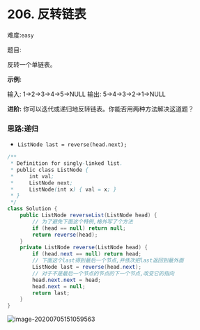 # 206. 反转链表

难度:`easy`

题目:

反转一个单链表。

**示例:**

输入: 1->2->3->4->5->NULL
输出: 5->4->3->2->1->NULL

**进阶:**
你可以迭代或递归地反转链表。你能否用两种方法解决这道题？





### 思路:递归

- `ListNode last = reverse(head.next);`



```java
/**
 * Definition for singly-linked list.
 * public class ListNode {
 *     int val;
 *     ListNode next;
 *     ListNode(int x) { val = x; }
 * }
 */
class Solution {
    public ListNode reverseList(ListNode head) {
        // 为了避免下面这个特例,格外写了个方法
        if (head == null) return null;
        return reverse(head);
    }
    private ListNode reverse(ListNode head) {
        if (head.next == null) return head;
        // 下面这个last得到最后一个节点,并依次把last返回到最外面
        ListNode last = reverse(head.next);
        // 对于不是最后一个节点的节点的下一个节点,改变它的指向
        head.next.next = head;
        head.next = null;
        return last;
    }
}
```

![image-20200705151059563](C:\Users\chen\AppData\Roaming\Typora\typora-user-images\image-20200705151059563.png)